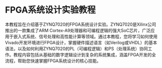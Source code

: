 # FPGA系统设计实验教程

本教程旨在介绍基于ZYNQ7020的FPGA系统设计实验。ZYNQ7020是Xilinx公司推出的一款集成了ARM Cortex-A9处理器和可编程逻辑的强大SoC芯片，广泛应用于嵌入式系统、信号处理和高性能计算等领域。通过本教程，您将学习如何使用Vivado开发环境进行FPGA设计，掌握硬件描述语言（如Verilog或VHDL）的基本语法，以及如何利用ZYNQ7020的PL（可编程逻辑）和PS（处理系统）协同工作。教程内容包括从基础的数字逻辑设计到复杂的系统集成，涵盖FPGA开发的全流程，帮助您快速掌握FPGA系统设计的核心技能。

